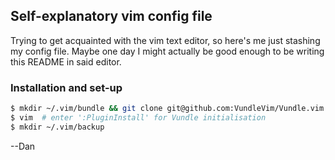 ## Self-explanatory vim config file

Trying to get acquainted with the vim text editor, so here's me just stashing my config file. Maybe one day I might actually be good enough to be writing this README in said editor.

### Installation and set-up

```sh
$ mkdir ~/.vim/bundle && git clone git@github.com:VundleVim/Vundle.vim.git ~/.vim/bundle/Vundle.vim
$ vim  # enter ':PluginInstall' for Vundle initialisation
$ mkdir ~/.vim/backup
```

--Dan
